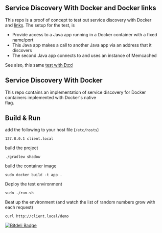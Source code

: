 ## Service Discovery With Docker and Docker links
This repo is a proof of concept to test out service discovery with Docker and [links](http://docs.docker.io/en/latest/use/working_with_links_names/). The setup for the test, is

- Provide access to a Java app running in a Docker container with a fixed name/port
- This Java app makes a call to another Java app via an address that it discovers
- The second Java app connects to and uses an instance of Memcached

See also, this same [test with Etcd](https://github.com/benschw/docker-service-discovery-with-etcd)

## Service Discovery With Docker

This repo contains an implementation of service discovery for Docker containers implemented with Docker's native  
flag.


## Build & Run

add the following to your host file (`/etc/hosts`)

	127.0.0.1 client.local

build the project

	./gradlew shadow

build the container image

	sudo docker build -t app .

Deploy the test environment

	sudo ./run.sh

Beat up the environment (and watch the list of random numbers grow with each request)

	curl http://client.local/demo

[![Bitdeli Badge](https://d2weczhvl823v0.cloudfront.net/benschw/docker-service-discovery-with-links/trend.png)](https://bitdeli.com/free "Bitdeli Badge")

